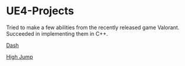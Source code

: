 # UE4-Projects

Tried to make a few abilities from the recently released game Valorant. Succeeded in implementing them in C++.

[Dash]()

[High Jump]()
